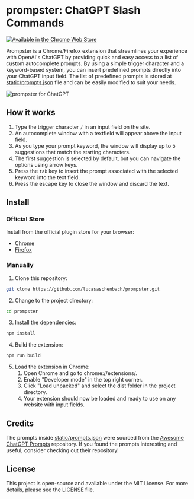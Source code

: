 # prompster: ChatGPT Slash Commands

[![Available in the Chrome Web Store](https://storage.googleapis.com/web-dev-uploads/image/WlD8wC6g8khYWPJUsQceQkhXSlv1/UV4C4ybeBTsZt43U4xis.png)](https://chrome.google.com/webstore/detail/prompster/fbagfekcjdidpmmookklbaeddgkjddml)

Prompster is a Chrome/Firefox extension that streamlines your experience with OpenAI's ChatGPT by providing quick and easy access to a list of custom autocomplete prompts. By using a simple trigger character and a keyword-based system, you can insert predefined prompts directly into your ChatGPT input field. The list of predefined prompts is stored at [static/prompts.json](https://github.com/LucasAschenbach/prompster/blob/main/static/prompts.json) file and can be easily modified to suit your needs.

![prompster for ChatGPT](https://github.com/lucasaschenbach/prompster/blob/main/assets/prompster-demo.gif)

## How it works
1. Type the trigger character `/` in an input field on the site.
2. An autocomplete window with a textfield will appear above the input field.
3. As you type your prompt keyword, the window will display up to 5 suggestions that match the starting characters.
4. The first suggestion is selected by default, but you can navigate the options using arrow keys.
5. Press the `tab` key to insert the prompt associated with the selected keyword into the text field.
6. Press the escape key to close the window and discard the text.

## Install

### Official Store

Install from the official plugin store for your browser:

- [Chrome](https://chrome.google.com/webstore/detail/prompster/fbagfekcjdidpmmookklbaeddgkjddml)
- [Firefox](https://addons.mozilla.org/en-US/firefox/addon/prompster/)

### Manually

1. Clone this repository:

```bash
git clone https://github.com/lucasaschenbach/prompster.git
```

2. Change to the project directory:
```bash
cd prompster
```

3. Install the dependencies:
```bash
npm install
```

4. Build the extension:
```bash
npm run build
```

5. Load the extension in Chrome:
   1. Open Chrome and go to chrome://extensions/.
   2. Enable "Developer mode" in the top right corner.
   3. Click "Load unpacked" and select the dist folder in the project directory.
   4. Your extension should now be loaded and ready to use on any website with input fields.

## Credits
The prompts inside [static/prompts.json](https://github.com/LucasAschenbach/prompster/blob/main/static/prompts.json) were sourced from the [Awesome ChatGPT Prompts](https://github.com/f/awesome-chatgpt-prompts) repository. If you found the prompts interesting and useful, consider checking out their repository!

## License
This project is open-source and available under the MIT License. For more details, please see the [LICENSE](https://github.com/LucasAschenbach/prompster/blob/main/LICENSE) file.
